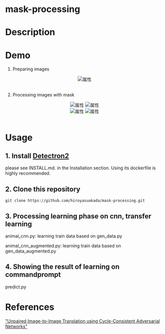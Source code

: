 # mask-processing

# Description


# Demo

1. Preparing images

<div align="center">
<img src="https://github.com/hiroyasuakada/mask-processing/blob/master/demo/input_image/test.jpg" alt="属性" title="タイトル">
</div>

<br>

2. Processing images with mask

<div align="center">
  <img src="https://github.com/hiroyasuakada/mask-processing/blob/master/demo/output_image/image_with_full_prediction/test.jpg" alt="属性" title="タイトル">
<img src="https://github.com/hiroyasuakada/mask-processing/blob/master/demo/output_image/image_with_mask_cropped/test.jpg" alt="属性" title="タイトル">
  <br>
<img src="https://github.com/hiroyasuakada/mask-processing/blob/master/demo/output_image/binary_mask/test.jpg" alt="属性" title="タイトル">
<img src="https://github.com/hiroyasuakada/mask-processing/blob/master/demo/output_image/cropped_figure/test.jpg" alt="属性" title="タイトル">
</div>

<br>

# Usage

## 1. Install [Detectron2](<https://github.com/facebookresearch/detectron2/>)

please see INSTALL.md. in the Installation section.
Using its dockerfile is highly recommended.

## 2. Clone this repository

    git clone https://github.com/hiroyasuakada/mask-processing.git

## 3. Processing learning phase on cnn, transfer learning

animal_cnn.py: learning train data based on gen_data.py

animal_cnn_augmented.py: learning train data based on gen_data_augmented.py

## 4. Showing the result of learning on commandprompt

predict.py

# References
["Unpaired Image-to-Image Translation using Cycle-Consistent Adversarial Networks"](https://arxiv.org/abs/1703.10593)
